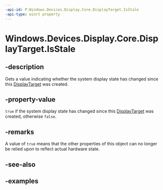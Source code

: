```yaml
---
-api-id: P:Windows.Devices.Display.Core.DisplayTarget.IsStale
-api-type: winrt property
---
```


<!-- Property syntax.
public bool IsStale { get; }
-->

# Windows.Devices.Display.Core.DisplayTarget.IsStale

## -description
Gets a value indicating whether the system display state has changed since this [DisplayTarget](displaytarget.md) was created.

## -property-value
`true` if the system display state has changed since this [DisplayTarget](displaytarget.md) was created, otherwise `false`.

## -remarks
A value of `true` means that the other properties of this object can no longer be relied upon to reflect actual hardware state.

## -see-also

## -examples
